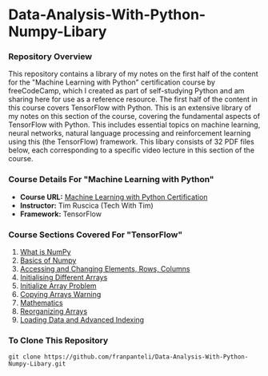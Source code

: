 # Data-Analysis-With-Python-Numpy-Libary
### Repository Overview 

This repository contains a library of my notes on the first half of the content for the "Machine Learning with Python" certification course by freeCodeCamp, which I created as part of self-studying Python and am sharing here for use as a reference resource. The first half of the content in this course covers TensorFlow with Python. This is an extensive library of my notes on this section of the course, covering the fundamental aspects of TensorFlow with Python. This includes essential topics on machine learning, neural networks, natural language processing and reinforcement learning using this (the TensorFlow) framework. This libary consists of 32 PDF files below, each corresponding to a specific video lecture in this section of the course. 

### Course Details For "Machine Learning with Python"
- **Course URL:** [Machine Learning with Python Certification](https://www.freecodecamp.org/learn/machine-learning-with-python/#tensorflow)
- **Instructor:** Tim Ruscica (Tech With Tim)
- **Framework:** TensorFlow
  
### Course Sections Covered For "TensorFlow"
1. [What is NumPy](https://github.com/franpanteli/Data-Analysis-With-Python-Numpy-Libary/blob/main/Data-Analysis-With-Python-Numpy-Libary/1%20What%20is%20NumPy.pdf)
2. [Basics of Numpy](https://github.com/franpanteli/Data-Analysis-With-Python-Numpy-Libary/blob/main/Data-Analysis-With-Python-Numpy-Libary/2%20Basics%20of%20Numpy.pdf)
3. [Accessing and Changing Elements, Rows, Columns](https://github.com/franpanteli/Data-Analysis-With-Python-Numpy-Libary/blob/main/Data-Analysis-With-Python-Numpy-Libary/3%20Accessing%20and%20Changing%20Elements%2C%20Rows%2C%20Columns.pdf)
4. [Initialising Different Arrays](https://github.com/franpanteli/Data-Analysis-With-Python-Numpy-Libary/blob/main/Data-Analysis-With-Python-Numpy-Libary/4%20Initializing%20Different%20Arrays.pdf)
5. [Initialize Array Problem](https://github.com/franpanteli/Data-Analysis-With-Python-Numpy-Libary/blob/main/Data-Analysis-With-Python-Numpy-Libary/4%20Initializing%20Different%20Arrays.pdf)
6. [Copying Arrays Warning](https://github.com/franpanteli/Data-Analysis-With-Python-Numpy-Libary/blob/main/Data-Analysis-With-Python-Numpy-Libary/6%20Copying%20Arrays%20Warning.pdf)
7. [Mathematics](https://github.com/franpanteli/Data-Analysis-With-Python-Numpy-Libary/blob/main/Data-Analysis-With-Python-Numpy-Libary/7%20Mathematics.pdf)
8. [Reorganizing Arrays](https://github.com/franpanteli/Data-Analysis-With-Python-Numpy-Libary/blob/main/Data-Analysis-With-Python-Numpy-Libary/8%20Reorganizing%20Arrays.pdf)
9. [Loading Data and Advanced Indexing](https://github.com/franpanteli/Data-Analysis-With-Python-Numpy-Libary/blob/main/Data-Analysis-With-Python-Numpy-Libary/9%20Loading%20Data%20and%20Advanced%20Indexing.pdf)

### To Clone This Repository
```
git clone https://github.com/franpanteli/Data-Analysis-With-Python-Numpy-Libary.git
```
